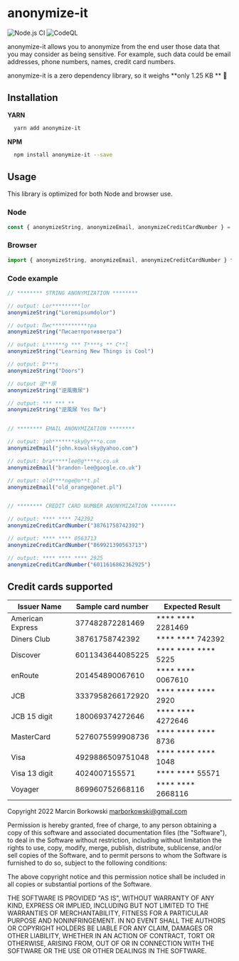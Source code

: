 
# anonymize-it

![Node.js CI](https://github.com/marborkowski/anonymize-it/actions/workflows/node.js.yml/badge.svg?branch=main) ![CodeQL](https://github.com/marborkowski/anonymize-it/actions/workflows/codeql-analysis.yml/badge.svg?branch=main)

anonymize-it allows you to anonymize from the end user those data that you may consider as being sensitive. For example, such data could be email addresses, phone numbers, names, credit card numbers. 

anonymize-it is a zero dependency library, so it weighs **only 1.25 KB ** 💪


## Installation

**YARN**
```bash
  yarn add anonymize-it
```
    
**NPM**
```bash
  npm install anonymize-it --save
```
    
## Usage

This library is optimized for both Node and browser use.

### Node 
```js
const { anonymizeString, anonymizeEmail, anonymizeCreditCardNumber } = require("anonymize-it");
```

### Browser 
```js
import { anonymizeString, anonymizeEmail, anonymizeCreditCardNumber } from "anonymize-it";
```

### Code example 
```js
// ******** STRING ANONYMIZATION ********

// output: Lor*********lor
anonymizeString("Loremipsumdolor")

// output: Пис***********тра
anonymizeString("Писаетпротивветра")

// output: L******g *** T****s ** C**l
anonymizeString("Learning New Things is Cool")

// output: D***s
anonymizeString("Doors")

// output 逆**尿
anonymizeString("逆風撒尿")

// output: *** *** **
anonymizeString("逆風尿 Yes Пи")


// ******** EMAIL ANONYMIZATION ********

// output: joh*******sky@y***o.com
anonymizeEmail("john.kowalsky@yahoo.com")

// output: bra*****lee@g****e.co.uk
anonymizeEmail("brandon-lee@google.co.uk")

// output: old****nge@o**t.pl
anonymizeEmail("old_orange@onet.pl")


// ******** CREDIT CARD NUMBER ANONYMIZATION ********

// output: **** **** 742392
anonymizeCreditCardNumber("38761758742392")

// output: **** **** 0563713
anonymizeCreditCardNumber("869921390563713")

// output: **** **** **** 2925
anonymizeCreditCardNumber("6011616862362925")
```

## Credit cards supported

| Issuer Name          | Sample card number | Expected Result       |
| -------------------- | ------------------ |-----------------------|
| American Express     | 377482872281469    | **** **** 2281469     |
| Diners Club          | 38761758742392     | **** **** 742392      |
| Discover             | 6011343644085225   | **** **** **** 5225   |
| enRoute              | 201454890067610    | **** **** 0067610     |
| JCB                  | 3337958266172920   | **** **** **** 2920   |
| JCB 15 digit         | 180069374272646    | **** **** 4272646     |
| MasterCard           | 5276075599908736   | **** **** **** 8736   |
| Visa                 | 4929886509751048   | **** **** **** 1048   |
| Visa 13 digit        | 4024007155571      | **** **** 55571       |
| Voyager              | 869960752668116    | **** **** 2668116     |


Copyright 2022 Marcin Borkowski <marborkowski@gmail.com>

Permission is hereby granted, free of charge, to any person obtaining a copy of this software and associated documentation files (the "Software"), to deal in the Software without restriction, including without limitation the rights to use, copy, modify, merge, publish, distribute, sublicense, and/or sell copies of the Software, and to permit persons to whom the Software is furnished to do so, subject to the following conditions:

The above copyright notice and this permission notice shall be included in all copies or substantial portions of the Software.

THE SOFTWARE IS PROVIDED "AS IS", WITHOUT WARRANTY OF ANY KIND, EXPRESS OR IMPLIED, INCLUDING BUT NOT LIMITED TO THE WARRANTIES OF MERCHANTABILITY, FITNESS FOR A PARTICULAR PURPOSE AND NONINFRINGEMENT. IN NO EVENT SHALL THE AUTHORS OR COPYRIGHT HOLDERS BE LIABLE FOR ANY CLAIM, DAMAGES OR OTHER LIABILITY, WHETHER IN AN ACTION OF CONTRACT, TORT OR OTHERWISE, ARISING FROM, OUT OF OR IN CONNECTION WITH THE SOFTWARE OR THE USE OR OTHER DEALINGS IN THE SOFTWARE.